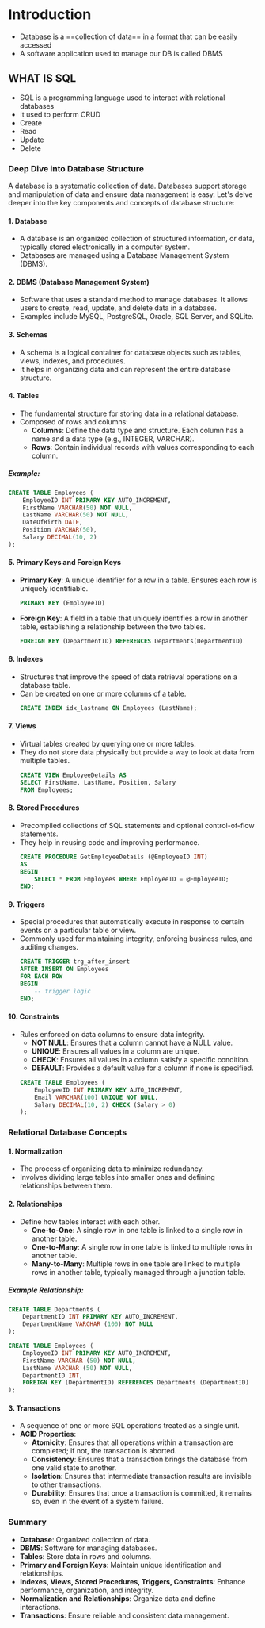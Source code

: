 # Introduction
- Database is a ==collection of data== in a format that can be easily accessed 
- A software application used to manage our DB is called DBMS
## WHAT IS SQL
- SQL is a programming language used to interact with relational databases
- It used to perform CRUD 
- Create
- Read
- Update
- Delete

### Deep Dive into Database Structure

A database is a systematic collection of data. Databases support storage and manipulation of data and ensure data management is easy. Let's delve deeper into the key components and concepts of database structure:

#### 1. Database
- A database is an organized collection of structured information, or data, typically stored electronically in a computer system.
- Databases are managed using a Database Management System (DBMS).

#### 2. DBMS (Database Management System)
- Software that uses a standard method to manage databases. It allows users to create, read, update, and delete data in a database.
- Examples include MySQL, PostgreSQL, Oracle, SQL Server, and SQLite.

#### 3. Schemas
- A schema is a logical container for database objects such as tables, views, indexes, and procedures.
- It helps in organizing data and can represent the entire database structure.

#### 4. Tables
- The fundamental structure for storing data in a relational database.
- Composed of rows and columns:
  - **Columns**: Define the data type and structure. Each column has a name and a data type (e.g., INTEGER, VARCHAR).
  - **Rows**: Contain individual records with values corresponding to each column.

##### Example:
```sql
CREATE TABLE Employees (
    EmployeeID INT PRIMARY KEY AUTO_INCREMENT,
    FirstName VARCHAR(50) NOT NULL,
    LastName VARCHAR(50) NOT NULL,
    DateOfBirth DATE,
    Position VARCHAR(50),
    Salary DECIMAL(10, 2)
);
```

#### 5. Primary Keys and Foreign Keys
- **Primary Key**: A unique identifier for a row in a table. Ensures each row is uniquely identifiable.
  ```sql
  PRIMARY KEY (EmployeeID)
  ```
- **Foreign Key**: A field in a table that uniquely identifies a row in another table, establishing a relationship between the two tables.
  ```sql
  FOREIGN KEY (DepartmentID) REFERENCES Departments(DepartmentID)
  ```

#### 6. Indexes
- Structures that improve the speed of data retrieval operations on a database table.
- Can be created on one or more columns of a table.
  ```sql
  CREATE INDEX idx_lastname ON Employees (LastName);
  ```

#### 7. Views
- Virtual tables created by querying one or more tables.
- They do not store data physically but provide a way to look at data from multiple tables.
  ```sql
  CREATE VIEW EmployeeDetails AS
  SELECT FirstName, LastName, Position, Salary
  FROM Employees;
  ```

#### 8. Stored Procedures
- Precompiled collections of SQL statements and optional control-of-flow statements.
- They help in reusing code and improving performance.
  ```sql
  CREATE PROCEDURE GetEmployeeDetails (@EmployeeID INT)
  AS
  BEGIN
      SELECT * FROM Employees WHERE EmployeeID = @EmployeeID;
  END;
  ```

#### 9. Triggers
- Special procedures that automatically execute in response to certain events on a particular table or view.
- Commonly used for maintaining integrity, enforcing business rules, and auditing changes.
  ```sql
  CREATE TRIGGER trg_after_insert
  AFTER INSERT ON Employees
  FOR EACH ROW
  BEGIN
      -- trigger logic
  END;
  ```

#### 10. Constraints
- Rules enforced on data columns to ensure data integrity.
  - **NOT NULL**: Ensures that a column cannot have a NULL value.
  - **UNIQUE**: Ensures all values in a column are unique.
  - **CHECK**: Ensures all values in a column satisfy a specific condition.
  - **DEFAULT**: Provides a default value for a column if none is specified.
  ```sql
  CREATE TABLE Employees (
      EmployeeID INT PRIMARY KEY AUTO_INCREMENT,
      Email VARCHAR(100) UNIQUE NOT NULL,
      Salary DECIMAL(10, 2) CHECK (Salary > 0)
  );
  ```

### Relational Database Concepts

#### 1. Normalization
- The process of organizing data to minimize redundancy.
- Involves dividing large tables into smaller ones and defining relationships between them.

#### 2. Relationships
- Define how tables interact with each other.
  - **One-to-One**: A single row in one table is linked to a single row in another table.
  - **One-to-Many**: A single row in one table is linked to multiple rows in another table.
  - **Many-to-Many**: Multiple rows in one table are linked to multiple rows in another table, typically managed through a junction table.

##### Example Relationship:
```sql
CREATE TABLE Departments (
    DepartmentID INT PRIMARY KEY AUTO_INCREMENT,
    DepartmentName VARCHAR (100) NOT NULL
);

CREATE TABLE Employees (
    EmployeeID INT PRIMARY KEY AUTO_INCREMENT,
    FirstName VARCHAR (50) NOT NULL,
    LastName VARCHAR (50) NOT NULL,
    DepartmentID INT,
    FOREIGN KEY (DepartmentID) REFERENCES Departments (DepartmentID)
);
```

#### 3. Transactions
- A sequence of one or more SQL operations treated as a single unit.
- **ACID Properties**:
  - **Atomicity**: Ensures that all operations within a transaction are completed; if not, the transaction is aborted.
  - **Consistency**: Ensures that a transaction brings the database from one valid state to another.
  - **Isolation**: Ensures that intermediate transaction results are invisible to other transactions.
  - **Durability**: Ensures that once a transaction is committed, it remains so, even in the event of a system failure.

### Summary
- **Database**: Organized collection of data.
- **DBMS**: Software for managing databases.
- **Tables**: Store data in rows and columns.
- **Primary and Foreign Keys**: Maintain unique identification and relationships.
- **Indexes, Views, Stored Procedures, Triggers, Constraints**: Enhance performance, organization, and integrity.
- **Normalization and Relationships**: Organize data and define interactions.
- **Transactions**: Ensure reliable and consistent data management.